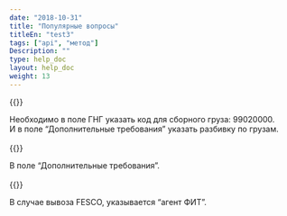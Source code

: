 ```yaml
---
date: "2018-10-31"
title: "Популярные вопросы"
titleEn: "test3"
tags: ["api", "метод"]
Description: ""
type: help_doc
layout: help_doc
weight: 13
---
```


{{<alert icon="question-circle" color="alert7-light" text="Как добавить еще один груз в заявку?" close="false">}} 

Необходимо в поле ГНГ указать код для сборного груза: 99020000.<br/>
И в поле “Дополнительные требования” указать разбивку по грузам.
<br/>
<br/>
{{<alert icon="question-circle" color="alert7-light" text="Где указывается информация по дверной доставке?" close="false">}} 

В поле “Дополнительные требования”.
<br/>
<br/>
{{<alert icon="question-circle" color="alert7-light" text="Кого указывать получателем на станции назначения?" close="false">}} 

В случае вывоза FESCO, указывается “агент ФИТ”.
